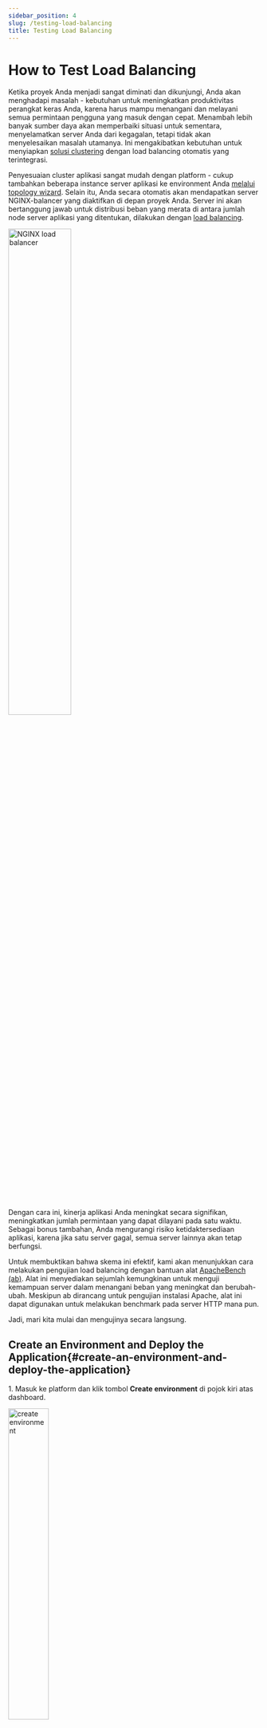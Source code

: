 ```yaml
---
sidebar_position: 4
slug: /testing-load-balancing
title: Testing Load Balancing
---
```

# How to Test Load Balancing

Ketika proyek Anda menjadi sangat diminati dan dikunjungi, Anda akan menghadapi masalah - kebutuhan untuk meningkatkan produktivitas perangkat keras Anda, karena harus mampu menangani dan melayani semua permintaan pengguna yang masuk dengan cepat. Menambah lebih banyak sumber daya akan memperbaiki situasi untuk sementara, menyelamatkan server Anda dari kegagalan, tetapi tidak akan menyelesaikan masalah utamanya. Ini mengakibatkan kebutuhan untuk menyiapkan [solusi clustering](<https://docs.dewacloud.com/docs/cluster-in-cloud/>) dengan load balancing otomatis yang terintegrasi.

Penyesuaian cluster aplikasi sangat mudah dengan platform - cukup tambahkan beberapa instance server aplikasi ke environment Anda [melalui topology wizard](<https://docs.dewacloud.com/docs/horizontal-scaling/>). Selain itu, Anda secara otomatis akan mendapatkan server NGINX-balancer yang diaktifkan di depan proyek Anda. Server ini akan bertanggung jawab untuk distribusi beban yang merata di antara jumlah node server aplikasi yang ditentukan, dilakukan dengan [load balancing](<https://docs.dewacloud.com/docs/load-balancing/>).

<img src="https://assets.dewacloud.com/dewacloud-docs/load%20balancers/NGINX/testing%20load%20balancing/01-nginx-load-balancer.png" alt="NGINX load balancer" width="50%"/>

Dengan cara ini, kinerja aplikasi Anda meningkat secara signifikan, meningkatkan jumlah permintaan yang dapat dilayani pada satu waktu. Sebagai bonus tambahan, Anda mengurangi risiko ketidaktersediaan aplikasi, karena jika satu server gagal, semua server lainnya akan tetap berfungsi.

Untuk membuktikan bahwa skema ini efektif, kami akan menunjukkan cara melakukan pengujian load balancing dengan bantuan alat [ApacheBench (ab)](<https://httpd.apache.org/docs/2.4/programs/ab.html>). Alat ini menyediakan sejumlah kemungkinan untuk menguji kemampuan server dalam menangani beban yang meningkat dan berubah-ubah. Meskipun ab dirancang untuk pengujian instalasi Apache, alat ini dapat digunakan untuk melakukan benchmark pada server HTTP mana pun.

Jadi, mari kita mulai dan mengujinya secara langsung.

## Create an Environment and Deploy the Application{#create-an-environment-and-deploy-the-application}

1\. Masuk ke platform dan klik tombol **Create environment** di pojok kiri atas dashboard.

<img src="https://assets.dewacloud.com/dewacloud-docs/load%20balancers/NGINX/testing%20load%20balancing/02-create-environment.png" alt="create environment" width="40%"/>

2\. Jendela dialog **Environment topology** akan langsung muncul. Di sini Anda dapat memilih bahasa pemrograman, server aplikasi/web, dan database yang diinginkan.

Karena kita akan menguji server **Apache PHP**, pilih server tersebut dan tentukan batasan penggunaan sumber daya menggunakan slider cloudlets. Kemudian tambahkan alamat **Public IP** untuk server ini dan ketikkan nama environment baru (misalnya, _balancer_). Klik **Create**.

<img src="https://assets.dewacloud.com/dewacloud-docs/load%20balancers/NGINX/testing%20load%20balancing/03-environment-wizard.png" alt="environment wizard" width="100%"/>

3\. Dalam beberapa menit, environment Anda akan muncul di dashboard.

<img src="https://assets.dewacloud.com/dewacloud-docs/load%20balancers/NGINX/testing%20load%20balancing/04-balancer-environment-created.png" alt="balancer environment created" width="100%"/>

4\. Setelah environment berhasil dibuat, Anda dapat menerapkan aplikasi Anda ke dalamnya. Di sini kita akan menggunakan paket default **HelloWorld.zip**, jadi Anda hanya perlu **Deploy** ke environment yang diinginkan dengan tombol yang sesuai dan konfirmasi deployment di jendela yang terbuka.

<img src="https://assets.dewacloud.com/dewacloud-docs/load%20balancers/NGINX/testing%20load%20balancing/05-deploy-hello-world-application.png" alt="deploy hello world application" width="100%"/>

## Control Point Testing{#control-point-testing}

Untuk menganalisis hasilnya, Anda membutuhkan sesuatu untuk dibandingkan, jadi mari kita lakukan pengujian kontrol dengan menggunakan environment yang hanya memiliki satu node server aplikasi.

Seperti yang disebutkan di atas, kita akan menggunakan alat _ApacheBench (ab)_ untuk tujuan ini. Alat ini dapat menghasilkan beban satu-thread dengan mengirimkan sejumlah permintaan bersamaan ke server.

Ikuti langkah-langkah berikut.

1\. ApacheBench adalah bagian dari distribusi standar sumber Apache, jadi jika Anda belum memilikinya, jalankan perintah berikut melalui terminal Anda (atau lewati langkah ini jika sudah).

```
apt-get install apache2-utils
```

Tunggu sampai instalasi selesai dengan sukses.

:::note
Informasi detail tentang semua perintah ab yang digunakan selanjutnya dapat ditemukan di tautan ini.
:::

2\. Masukkan baris berikut di terminal:

``` 
ab -n 500 -c 10 -g res1.tsv {URL_to_your_env}
```

Gantikan bagian `{URL_to_your_env}` dengan tautan ke environment Anda (misalnya, _https://balancer.jelastic.com/_ dalam kasus kami). Untuk mendapatkannya, klik tombol **Open in Browser** di sebelah environment Anda dan salin URL yang sesuai dari bilah alamat browser.

<img src="https://assets.dewacloud.com/dewacloud-docs/load%20balancers/NGINX/testing%20load%20balancing/06-open-in-browser.png" alt="open in browser" width="100%"/>

Perintah yang ditentukan akan mengirimkan total 500 permintaan ke environment yang ditentukan, yang dibagi menjadi 10 permintaan bersamaan dalam satu waktu. Semua hasil akan disimpan di file _res1.tsv_ di dalam folder **home** Anda (atau masukkan path lengkap ke direktori yang diinginkan jika Anda ingin mengubah lokasi file).

Anda juga dapat menentukan parameter khusus untuk perintah yang disebutkan di atas jika Anda mau.

<img src="https://assets.dewacloud.com/dewacloud-docs/load%20balancers/NGINX/testing%20load%20balancing/07-control-point-testing.png" alt="control point testing" width="80%"/>

Pengujian ini mungkin memakan waktu tergantung pada parameter yang telah Anda tetapkan, jadi bersabarlah.

3\. File hasil yang dibuat akan terlihat seperti gambar di bawah ini:

<img src="https://assets.dewacloud.com/dewacloud-docs/load%20balancers/NGINX/testing%20load%20balancing/08-control-point-result.png" alt="control point result" width="100%"/>

## Change the Environment Configuration{#change-the-environment-configuration}

1\. Kembali ke dashboard platform dan klik **Change environment topology** untuk environment _balancer_ Anda.

<img src="https://assets.dewacloud.com/dewacloud-docs/load%20balancers/NGINX/testing%20load%20balancing/09-change-environment-topology.png" alt="change environment topology" width="100%"/>

2\. Di dalam jendela **Environment topology** yang terbuka, tambahkan lebih banyak server aplikasi (misalnya, satu instance Apache lagi) - gunakan tombol **+** di bagian _Horizontal scaling_ wizard untuk itu. Kemudian aktifkan fitur **Public IP** dan tetapkan batas sumber daya untuk node **NGINX-balancer** yang ditambahkan secara otomatis, karena menjadi titik masuk aplikasi Anda. Klik **Apply** untuk melanjutkan.

<img src="https://assets.dewacloud.com/dewacloud-docs/load%20balancers/NGINX/testing%20load%20balancing/10-environment-topology-with-balancer.png" alt="environment topology with balancer" width="100%"/>

3\. Setelah semua perubahan yang diperlukan berhasil diterapkan, Anda harus menonaktifkan sticky sessions untuk server balancer. Jika tidak, semua permintaan dari satu alamat IP akan dialihkan ke instance server aplikasi yang sama.

Oleh karena itu, klik tombol **Config** di sebelah node Nginx.

<img src="https://assets.dewacloud.com/dewacloud-docs/load%20balancers/NGINX/testing%20load%20balancing/11-nginx-config.png" alt="NGINX config" width="100%"/>

4\. Arahkan ke file **conf > nginx-jelastic.conf**. File ini tidak dapat diedit, jadi salin semua isinya dan tempelkan ke file **nginx.conf** (terletak di folder yang sama) sebagai pengganti baris _include /etc/nginx/nginx-jelastic.conf;_ (dilingkari pada gambar berikut).

<img src="https://assets.dewacloud.com/dewacloud-docs/load%20balancers/NGINX/testing%20load%20balancing/12-adjust-nginx-conf.png" alt="adjust nginx.conf" width="100%"/>

5\. Kemudian, temukan dua sebutan parameter _sticky path_ dalam kode (di bagian _DEFAULT UPSTREAM_ dan _UPSTREAMS LIST_) dan beri komentar seperti yang ditunjukkan di bawah ini.

<img src="https://assets.dewacloud.com/dewacloud-docs/load%20balancers/NGINX/testing%20load%20balancing/13-disable-sticky-session.png" alt="disable sticky session" width="100%"/>

:::note
Jangan lewatkan penutup kurung kurawal setelah string sticky path tersebut, mereka harus tidak dikomentari.
:::

6\. **Simpan** perubahan yang diterapkan dan **Restart** server NGINX.

<img src="https://assets.dewacloud.com/dewacloud-docs/load%20balancers/NGINX/testing%20load%20balancing/14-nginx-node-restart.png" alt="NGINX node restart" width="100%"/>

## Testing Balancer and Compare Results{#testing-balancer-and-compare-results}

Sekarang mari kita lanjutkan langsung ke pengujian [load balancing](<https://docs.dewacloud.com/docs/load-balancing/>).

1\. Kembali ke terminal Anda dan jalankan pengujian **ab** lagi dengan parameter yang sama (kecuali file dengan hasil - tentukan nama lain untuknya, misalnya _res2.tsv_).

``` 
ab -n 500 -c 10 -g res2.tsv {URL_to_your_env}
```

<img src="https://assets.dewacloud.com/dewacloud-docs/load%20balancers/NGINX/testing%20load%20balancing/15-load-balancing-testing.png" alt="load balancing testing" width="70%"/>

2\. Untuk memperjelas hasil yang diperoleh, kita akan menggunakan utilitas grafik **gnuplot** yang didistribusikan secara gratis. Instal utilitas ini (jika Anda belum melakukannya) dan masukkan shell-nya dengan perintah _gnuplot_.

<img src="https://assets.dewacloud.com/dewacloud-docs/load%20balancers/NGINX/testing%20load%20balancing/16-gnuplot-graphs-utility.png" alt="gnuplot graphs utility" width="70%"/>

3\. Setelah itu, Anda perlu mengatur parameter untuk grafik yang akan kita buat:

```
set size 1, 1
set title "Benchmark testing"
set key left top
set grid y
set xlabel 'requests'
set ylabel "response time (ms)"
set datafile separator '\t'
```

<img src="https://assets.dewacloud.com/dewacloud-docs/load%20balancers/NGINX/testing%20load%20balancing/17-set-gnuplot-parameters.png" alt="set gnuplot parameters" width="100%"/>

4\. Sekarang Anda siap untuk membuat grafik:

```
plot "/home/res1.tsv" every ::2 using 5 title 'single server' with lines, "/home/res2.tsv" every ::2 using 5 title 'two servers with LB' with lines
```

Perintah _plot_ ini akan membangun 2 grafik (dipisahkan dengan koma dalam perintah tersebut). Mari kita tinjau parameter yang digunakan lebih detail:

  * `"/home/resN.tsv"` mewakili path ke file dengan hasil pengujian Anda
  * `every ::2` menentukan bahwa gnuplot akan mulai membangun dari baris kedua (yaitu, baris pertama dengan judul akan dilewati)
  * `using 5` berarti kolom _time_ kelima (total response time) akan digunakan untuk membuat grafik
  * `title 'N'` memberikan nama tertentu untuk grafik untuk memudahkan pemisahan hasil pengujian
  * `with lines` digunakan agar grafik kita menjadi garis solid

<img src="https://assets.dewacloud.com/dewacloud-docs/load%20balancers/NGINX/testing%20load%20balancing/18-compose-graphs.png" alt="compose graphs" width="100%"/>

Anda akan mendapatkan gambar yang dibuat dan dibuka secara otomatis, mirip dengan yang berikut:

<img src="https://assets.dewacloud.com/dewacloud-docs/load%20balancers/NGINX/testing%20load%20balancing/19-load-balancing-result-graph.png" alt="load balancing result graph" width="80%"/>

Berkat opsi yang ditentukan, grafik merah menunjukkan kinerja server **Apache** tunggal tanpa balancer (hasil pengujian titik kontrol) dan yang hijau - dua server dengan **NGINX** load balancer (hasil pengujian fase kedua).

:::note
Hasil pengujian yang diterima (response time untuk setiap permintaan yang dikirimkan) ditampilkan dalam urutan menaik, yaitu tidak secara kronologis.
:::

Seperti yang Anda lihat, saat melayani beban rendah, kinerja kedua konfigurasi hampir sama, tetapi saat jumlah permintaan meningkat, waktu respons untuk environment dengan satu instance server aplikasi tumbuh secara signifikan, yang menghasilkan lebih sedikit permintaan yang dilayani secara bersamaan. Jadi, jika Anda mengharapkan beban tinggi untuk server aplikasi Anda, menambah jumlah instansinya dengan balancer server adalah cara terbaik untuk menjaga pelanggan Anda tetap puas.

Nikmati semua keuntungan Cloud!

## Baca Juga{#whats-next}

  * [TCP Load Balancing](<https://docs.dewacloud.com/docs/tcp-load-balancing/>)
  * [Caching in NGINX Balancer](<https://docs.dewacloud.com/docs/nginx-caching/>)
  * [NGINX Balancer Configuration](<https://docs.dewacloud.com/docs/nginx-balancer-config/>)
